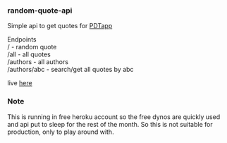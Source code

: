 ### random-quote-api

Simple api to get quotes for [PDTapp](https://github.com/Fraasi/PDTapp)

Endpoints  
/ - random quote  
/all - all quotes  
/authors - all authors  
/authors/abc - search/get all quotes by abc  

live [here](https://ms-rq-api.herokuapp.com/)

### Note
This is running in free heroku account so the free dynos are quickly used and api put to sleep for the rest of the month. So this is not suitable for production, only to play around with.